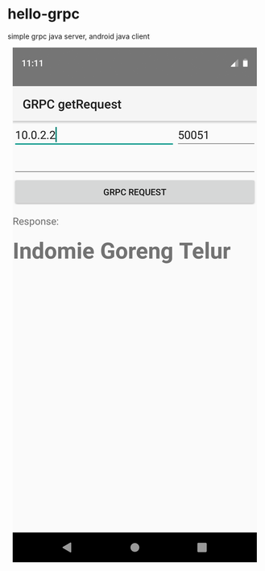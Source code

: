 # hello-grpc
simple grpc java server, android java client
<p align="center" >
  <img src="Screenshot_1611029492.png">
</p>
